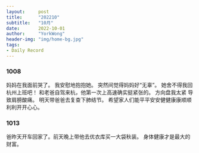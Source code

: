 ```yaml
---
layout:     post
title:      "202210"
subtitle:   "10月"
date:       2022-10-01
author:     "YorkWong"
header-img: "img/home-bg.jpg"
tags:
- Daily Record
---
```


### 1008
妈妈在我面前哭了。
我安慰地抱抱她。
突然间觉得妈妈好“无辜”。
她舍不得我回杭州上班吧！
和老爸自驾来杭，他第一次上高速确实挺紧张的。
方向盘我太紧 导致肩膀酸痛。
明天带爸爸去复查下肺结节。
希望家人们能平平安安健健康康顺顺利利开开心心。

### 1013
爸昨天开车回家了。前天晚上带他去优衣库买一大袋秋装。
身体健康才是最大的财富。
